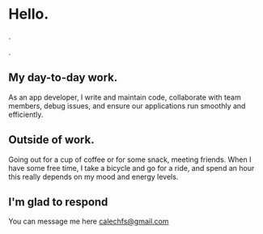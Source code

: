 
<!--
**caleabc/caleabc** is a ✨ _special_ ✨ repository because its `README.md` (this file) appears on your GitHub profile.

Here are some ideas to get you started:

- 🔭 I’m currently working on ...
- 🌱 I’m currently learning ...
- 👯 I’m looking to collaborate on ...
- 🤔 I’m looking for help with ...
- 💬 Ask me about ...
- 📫 How to reach me: ...
- 😄 Pronouns: ...
- ⚡ Fun fact: ...
-->

# Hello.
.

.

## My day-to-day work.
As an app developer, I write and maintain code, collaborate with team members, debug issues, and ensure our applications run smoothly and efficiently.

## Outside of work.
Going out for a cup of coffee or for some snack, meeting friends. When I have some free time, I take a bicycle and go for a ride, and spend an hour this really depends on my mood and energy levels.

## I'm glad to respond
You can message me here calechfs@gmail.com


